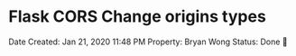 # Flask CORS Change origins types

Date Created: Jan 21, 2020 11:48 PM
Property: Bryan Wong
Status: Done 🙌